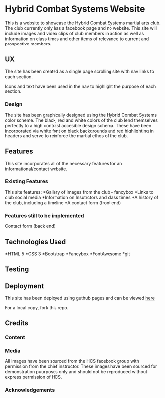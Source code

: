 # Hybrid Combat Systems Website

This is a website to showcase the Hybrid Combat Systems martial arts club. 
The club currently only has a facebook page and no website. This site will include 
images and video clips of club members in action as well as information on class
times and other items of relevance to current and prospective members.

## UX
The site has been created as a single page scrolling site with nav links to each section. 

Icons and text have been used in the nav to highlight the purpose of each section. 

### Design
The site has been graphically designed using the Hybrid Combat Systems color scheme. The black, red and white colors of the club lend themselves perfectly to a high contrast accesible design schema. These have been incorporated via white font on black backgrounds and red highlighting in headers and serve to reinforce the martial ethos of the club. 

## Features
This site incorporates all of the necessary features for an informational/contact website. 

### Existing Features
This site features:
*Gallery of images from the club - fancybox
*Links to club social media
*Information on Insutrctors and class times
*A history of the club, including a timeline
*A contact form (front end)

### Features still to be implemented
Contact form (back end)

## Technologies Used
*HTML 5
*CSS 3
*Bootstrap
*Fancybox
*FontAwesome
*git

## Testing

## Deployment
This site has been deployed using guthub pages and can be viewed [here](https://iandoyle01.github.io/hybrid-combat-systems/)

For a local copy, fork this repo.

## Credits

### Content


### Media
All images have been sourced from the HCS facebook group with permission from the chief instructor. These images have been sourced for demonstration puurposes only and should not be reproduced without express permission of HCS.

### Acknowledgements